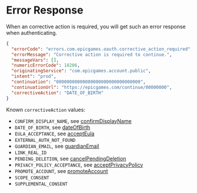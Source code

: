 # Error Response

When an corrective action is required, you will get such an error response when authenticating.

```json
{
  "errorCode": "errors.com.epicgames.oauth.corrective_action_required",
  "errorMessage": "Corrective action is required to continue.",
  "messageVars": [],
  "numericErrorCode": 18206,
  "originatingService": "com.epicgames.account.public",
  "intent": "prod",
  "continuation": "00000000000000000000000000000000",
  "continuationUrl": "https://epicgames.com/continue/00000000",
  "correctiveAction": "DATE_OF_BIRTH"
}
```

Known `correctiveAction` values:

- `CONFIRM_DISPLAY_NAME`, see [confirmDisplayName](./ConfirmDisplayName.md)
- `DATE_OF_BIRTH`, see [dateOfBirth](./DateOfBirth.md)
- `EULA_ACCEPTANCE`, see [acceptEula](./AcceptEula.md)
- `EXTERNAL_AUTH_NOT_FOUND`
- `GUARDIAN_EMAIL`, see [guardianEmail](./GuardianEmail.md)
- `LINK_REAL_ID`
- `PENDING_DELETION`, see [cancelPendingDeletion](./CancelPendingDeletion.md)
- `PRIVACY_POLICY_ACCEPTANCE`, see [acceptPrivacyPolicy](./AcceptPrivacyPolicy.md)
- `PROMOTE_ACCOUNT`, see [promoteAccount](./PromoteAccount.md)
- `SCOPE_CONSENT`
- `SUPPLEMENTAL_CONSENT`
